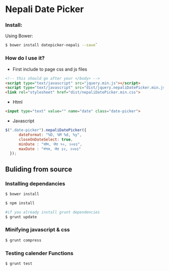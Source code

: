 # Nepali Date Picker

### Install:

Using Bower: 
``` bash
$ bower install datepicker-nepali --save`
```

### How do I use it?
- First include to page css and js files
``` html
<!-- this should go after your </body> -->
<script type="text/javascript" src="jquery.min.js"></script>
<script type="text/javascript" src="dist/jquery.nepaliDatePicker.min.js"></script>
<link rel="stylesheet" href="dist/nepaliDatePicker.min.css">
```
- Html
``` html
<input type="text" value="" name="date" class="date-picker">
```
- Javascript
``` javascript
$(".date-picker").nepaliDatePicker({
      dateFormat: "%D, %M %d, %y",
      closeOnDateSelect: true,
      minDate : "सोम, जेठ १०, २०७३",
      maxDate : "मंगल, जेठ ३२, २०७३"
  });
```

## Buliding from source

### Installing dependancies
``` bash
$ bower install

$ npm install

#if you already install grunt dependencies
$ grunt update
```
 
 ### Minifying javascript & css
 ``` bash
 $ grunt compress
 ```
 
 ### Testing calender Functions
  ``` bash
  $ grunt test
  ```
 
 
